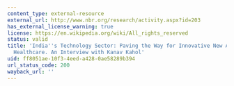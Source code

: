 ```yaml
---
content_type: external-resource
external_url: http://www.nbr.org/research/activity.aspx?id=203
has_external_license_warning: true
license: https://en.wikipedia.org/wiki/All_rights_reserved
status: valid
title: 'India''s Technology Sector: Paving the Way for Innovative New Approaches to
  Healthcare. An Interview with Kanav Kahol'
uid: ff8051ae-10f3-4eed-a428-0ae58289b394
url_status_code: 200
wayback_url: ''
---
```

